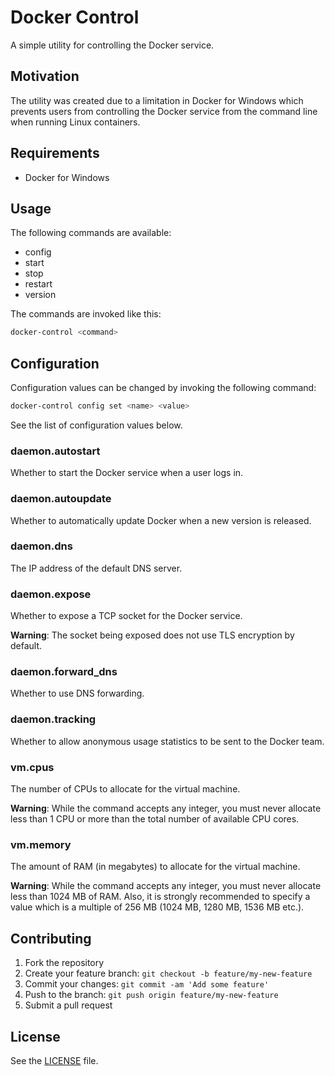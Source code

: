 # Docker Control

A simple utility for controlling the Docker service.

## Motivation

The utility was created due to a limitation in Docker for Windows which
prevents users from controlling the Docker service from the command line when
running Linux containers.

## Requirements

* Docker for Windows

## Usage

The following commands are available:

* config
* start
* stop
* restart
* version

The commands are invoked like this:

```bash
docker-control <command>
```

## Configuration

Configuration values can be changed by invoking the following command:

```bash
docker-control config set <name> <value>
```

See the list of configuration values below.

### daemon.autostart

Whether to start the Docker service when a user logs in.

### daemon.autoupdate

Whether to automatically update Docker when a new version is released.

### daemon.dns

The IP address of the default DNS server.

### daemon.expose

Whether to expose a TCP socket for the Docker service.

**Warning**: The socket being exposed does not use TLS encryption by default.

### daemon.forward_dns

Whether to use DNS forwarding.

### daemon.tracking

Whether to allow anonymous usage statistics to be sent to the Docker team.

### vm.cpus

The number of CPUs to allocate for the virtual machine.

**Warning**: While the command accepts any integer, you must never allocate less
than 1 CPU or more than the total number of available CPU cores.

### vm.memory

The amount of RAM (in megabytes) to allocate for the virtual machine.

**Warning**: While the command accepts any integer, you must never allocate less
than 1024 MB of RAM. Also, it is strongly recommended to specify a value which
is a multiple of 256 MB (1024 MB, 1280 MB, 1536 MB etc.).

## Contributing

1. Fork the repository
2. Create your feature branch: `git checkout -b feature/my-new-feature`
3. Commit your changes: `git commit -am 'Add some feature'`
4. Push to the branch: `git push origin feature/my-new-feature`
5. Submit a pull request

## License

See the [LICENSE](LICENSE) file.
